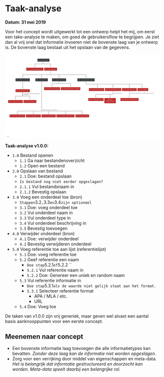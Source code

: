 # Taak-analyse


__Datum: 31 mei 2019__

Voor het concept wordt uitgewerkt tot een ontwerp helpt het mij, om eerst een take-analyse te maken, om goed de gebruikersflow te begrijpen. Je ziet dan al vrij snel dat informatie invoeren niet de bovenste laag van je ontwerp is. De bovenste laag bestaat uit het opslaan van de gegevens.


![Taak-analyse v1.0.0](content/task-analyse.png)  





__Taak-analyse v1.0.0:__

* `1.0` Bestand openen
  * `1.1` Ga naar bestandenoverzicht 
  * `1.2` Open een bestand
* `2.0` Opslaan van bestand
  * `2.1` Doe: bestand opslaan
  * `Is bestand nog niet eerder opgeslagen?`
  * `2.1.1` Vul bestandsnaam in
  * `2.1.2` Bevestig opslaan
* `3.0` Voeg een onderdeel toe (bron)
  * `Stappen`3.2`,`3.3`en`3.4`zijn optioneel`
  * `3.1` Doe: voeg onderdeel toe
  * `3.2` Vul onderdeel naam in
  * `3.3` Vul onderdeel type in
  * `3.4` Vul onderdeel beschrijving in
  * `3.5` Bevestig toevoegen
* `4.0` Verwijder onderdeel (bron)
  * `4.1` Doe: verwijder onderdeel
  * `4.2` Bevestig verwijderen onderdeel
* `5.0` Voeg referentie toe aan lijst (referentielijst)
  * `5.1` Doe: voeg referentie toe
  * `5.2` Geef referentie een naam
    * `Doe stap`5.2.1`of`5.2.2 ``
    * `5.2.1` Vul referentie naam in
    * `5.2.2` Doe: Genereer een uniek en random naam
  * `5.3` Vul referentie informatie in
    * `Doe stap`5.3.1`als de waarde niet gelijk staat aan het format.`
    * `5.3.1` Selecteer referentie format
      * APA / MLA / etc.
      * URL
  * `5.4` Doe: Voeg toe 

De taken van v1.0.0 zijn vrij generiek, maar geven wel alvast een aantal basis aanknooppunten voor een eerste concept.

## Meenemen naar concept
* Een bovenste informatie laag toevoegen die alle informatietypes kan bevatten. *Zonder deze laag kan de informatie niet worden opgeslagen.*
* Zorg voor een verrijking door middel van eigenschappen en meta-data. *Het is belangrijk dat informatie gestructureerd en doorzocht kan worden. Meta-data speelt daarbij een belangrijke rol.*
